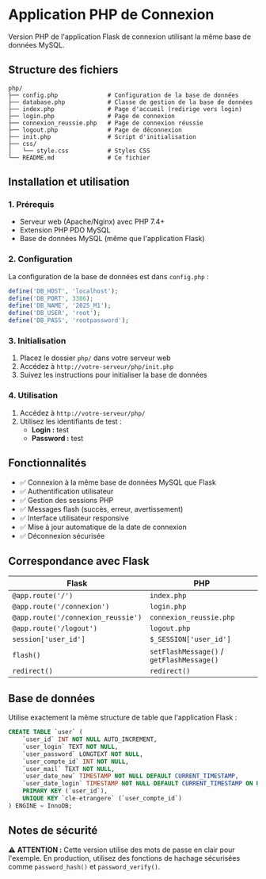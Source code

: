 # Application PHP de Connexion

Version PHP de l'application Flask de connexion utilisant la même base de données MySQL.

## Structure des fichiers

```
php/
├── config.php              # Configuration de la base de données
├── database.php            # Classe de gestion de la base de données
├── index.php               # Page d'accueil (redirige vers login)
├── login.php               # Page de connexion
├── connexion_reussie.php   # Page de connexion réussie
├── logout.php              # Page de déconnexion
├── init.php                # Script d'initialisation
├── css/
│   └── style.css           # Styles CSS
└── README.md               # Ce fichier
```

## Installation et utilisation

### 1. Prérequis
- Serveur web (Apache/Nginx) avec PHP 7.4+
- Extension PHP PDO MySQL
- Base de données MySQL (même que l'application Flask)

### 2. Configuration
La configuration de la base de données est dans `config.php` :
```php
define('DB_HOST', 'localhost');
define('DB_PORT', 3306);
define('DB_NAME', '2025_M1');
define('DB_USER', 'root');
define('DB_PASS', 'rootpassword');
```

### 3. Initialisation
1. Placez le dossier `php/` dans votre serveur web
2. Accédez à `http://votre-serveur/php/init.php`
3. Suivez les instructions pour initialiser la base de données

### 4. Utilisation
1. Accédez à `http://votre-serveur/php/`
2. Utilisez les identifiants de test :
   - **Login :** test
   - **Password :** test

## Fonctionnalités

- ✅ Connexion à la même base de données MySQL que Flask
- ✅ Authentification utilisateur
- ✅ Gestion des sessions PHP
- ✅ Messages flash (succès, erreur, avertissement)
- ✅ Interface utilisateur responsive
- ✅ Mise à jour automatique de la date de connexion
- ✅ Déconnexion sécurisée

## Correspondance avec Flask

| Flask | PHP |
|-------|-----|
| `@app.route('/')` | `index.php` |
| `@app.route('/connexion')` | `login.php` |
| `@app.route('/connexion_reussie')` | `connexion_reussie.php` |
| `@app.route('/logout')` | `logout.php` |
| `session['user_id']` | `$_SESSION['user_id']` |
| `flash()` | `setFlashMessage()` / `getFlashMessage()` |
| `redirect()` | `redirect()` |

## Base de données

Utilise exactement la même structure de table que l'application Flask :
```sql
CREATE TABLE `user` (
    `user_id` INT NOT NULL AUTO_INCREMENT,
    `user_login` TEXT NOT NULL,
    `user_password` LONGTEXT NOT NULL,
    `user_compte_id` INT NOT NULL,
    `user_mail` TEXT NOT NULL,
    `user_date_new` TIMESTAMP NOT NULL DEFAULT CURRENT_TIMESTAMP,
    `user_date_login` TIMESTAMP NOT NULL DEFAULT CURRENT_TIMESTAMP ON UPDATE CURRENT_TIMESTAMP,
    PRIMARY KEY (`user_id`),
    UNIQUE KEY `cle-etrangere` (`user_compte_id`)
) ENGINE = InnoDB;
```

## Notes de sécurité

⚠️ **ATTENTION :** Cette version utilise des mots de passe en clair pour l'exemple. En production, utilisez des fonctions de hachage sécurisées comme `password_hash()` et `password_verify()`.


